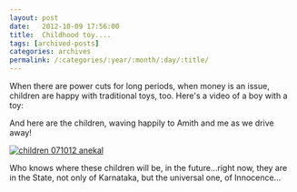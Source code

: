 ```yaml
---
layout: post
date:	2012-10-09 17:56:00
title:  Childhood toy....
tags: [archived-posts]
categories: archives
permalink: /:categories/:year/:month/:day/:title/
---
```

When there are power cuts for long periods, when money is an issue, children are happy with traditional toys, too. Here's a video of a boy with a toy:

<lj-embed id="942"/>

And here are the children, waving happily to Amith and me as we drive away!

<a href="http://s1264.photobucket.com/albums/jj483/mnypx/?action=view&amp;current=IMG_5801-1.jpg" target="_blank"><img src="http://i1264.photobucket.com/albums/jj483/mnypx/IMG_5801-1.jpg" border="0" alt="children 071012  anekal"></a>

Who knows where these children will be, in the future...right now, they are in the State, not only of Karnataka, but the universal one,  of Innocence...
